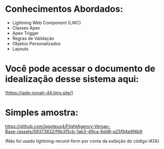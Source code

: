 # Conhecimentos Abordados:
- Lightning Web Component (LWC)
- Classes Apex
- Apex Trigger
- Regras de Validação
- Objetos Personalizados
- Layouts

# Você pode acessar o documento de idealização desse sistema aqui: 
 [https://jade-nonah-44.tiiny.site/]

# Simples amostra:

https://github.com/iagoteus4/FlightAgency-Versao-Base-/assets/59373832/f9b3f5cb-1ab3-49ca-8dd6-a25f94e9f4b9


(Não foi usado lightning-record-form por conta da exibição do código IATA) 


